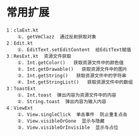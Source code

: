 # 常用扩展
    1：claExt.kt
        ①. getVmClazz  通过反射获取对象
    2：Edit.kt
        ①. EditText.setEditContent  给EditText赋值
    3：ResExt.kt  资源文件获取
        ①. Int.getColor()   获取资源文件中的颜色值 
        ②. Int.getDrawable()   获取资源文件中的图片
        ③. Int.getString()   获取资源文件中的字符串
        ④. Int.getStringList()   获取资源文件中的数组
    3：ToastExt
        ①. Int.toast  弹出内容为资源文件中的内容
        ②. String.toast  弹出内容为输入内容
    4：ViewExt
        ①. View.singleClick  单击事件  防止重复点击
        ②. View.visibleOrGone  显示与隐藏
        ③. View.visibleOrInvisible  显示与占位 